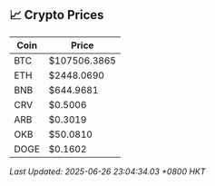 ## 📈 Crypto Prices

| Coin | Price |
| ---- | ----- |
| BTC | $107506.3865 |
| ETH | $2448.0690 |
| BNB | $644.9681 |
| CRV | $0.5006 |
| ARB | $0.3019 |
| OKB | $50.0810 |
| DOGE | $0.1602 |

_Last Updated: 2025-06-26 23:04:34.03 +0800 HKT_